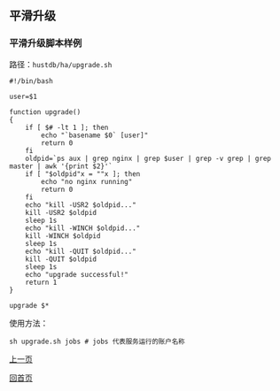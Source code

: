 平滑升级
--

### 平滑升级脚本样例 ###

路径：`hustdb/ha/upgrade.sh`

    #!/bin/bash

    user=$1

    function upgrade()
    {
        if [ $# -lt 1 ]; then
            echo "`basename $0` [user]"
            return 0
        fi
        oldpid=`ps aux | grep nginx | grep $user | grep -v grep | grep master | awk '{print $2}'`
        if [ "$oldpid"x = ""x ]; then
            echo "no nginx running"
            return 0
        fi
        echo "kill -USR2 $oldpid..."
        kill -USR2 $oldpid
        sleep 1s
        echo "kill -WINCH $oldpid..."
        kill -WINCH $oldpid
        sleep 1s
        echo "kill -QUIT $oldpid..."
        kill -QUIT $oldpid
        sleep 1s
        echo "upgrade successful!"
        return 1
    }

    upgrade $*

使用方法：

    sh upgrade.sh jobs # jobs 代表服务运行的账户名称

[上一页](../ha.md)

[回首页](../../index.md)